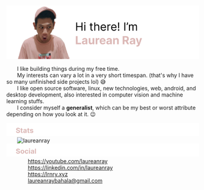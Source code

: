 ![banner](https://raw.githubusercontent.com/laureanray/laureanray/master/banner.png) 

  I like building things during my free time.  
  My interests can vary a lot in a very short timespan. (that's why I have so many unfinished side projects lol) :sweat_smile:  
  I like open source software, linux, new technologies, web, android, and desktop development, also interested in computer vision and machine learning stuffs.  
  I consider myself a **generalist**, which can be my best or worst attribute depending on how you look at it. :wink:

![stat](https://raw.githubusercontent.com/laureanray/laureanray/master/stat.png) 
  ![laureanray](https://github-readme-stats.vercel.app/api?username=laureanray&hide=stars&hide_border=true&title_color=DCB9B7&bg_color=ffffff)      
![social](https://raw.githubusercontent.com/laureanray/laureanray/master/soc.png) 
    <https://youtube.com/laureanray>  
    <https://linkedin.com/in/laureanray>  
    <https://lrnry.xyz>  
    <laureanraybahala@gmail.com>  
